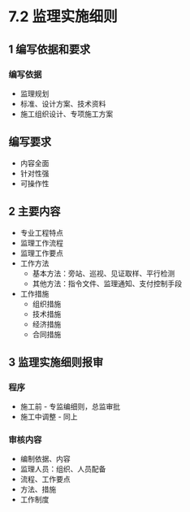 # 7.2 监理实施细则

## 1 编写依据和要求

### 编写依据

* 监理规划
* 标准、设计方案、技术资料
* 施工组织设计、专项施工方案

## 编写要求

* 内容全面
* 针对性强
* 可操作性

## 2 主要内容

* 专业工程特点
* 监理工作流程
* 监理工作要点
* 工作方法
  * 基本方法：旁站、巡视、见证取样、平行检测
  * 其他方法：指令文件、监理通知、支付控制手段
* 工作措施
  * 组织措施
  * 技术措施
  * 经济措施
  * 合同措施
  
## 3 监理实施细则报审

### 程序

* 施工前 - 专监编细则，总监审批
* 施工中调整 - 同上

### 审核内容

* 编制依据、内容
* 监理人员：组织、人员配备
* 流程、工作要点
* 方法、措施
* 工作制度

